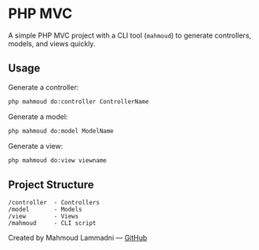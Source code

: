 # PHP MVC 

A simple PHP MVC project with a CLI tool (`mahmoud`) to generate controllers, models, and views quickly.

## Usage

Generate a controller:
```bash
php mahmoud do:controller ControllerName
````

Generate a model:
```bash
php mahmoud do:model ModelName
```

Generate a view:
```bash
php mahmoud do:view viewname
```

## Project Structure
```
/controller  - Controllers
/model       - Models
/view        - Views
/mahmoud     - CLI script
```

Created by Mahmoud Lammadni — [GitHub](https://github.com/Mahmoudlammadni)

```


